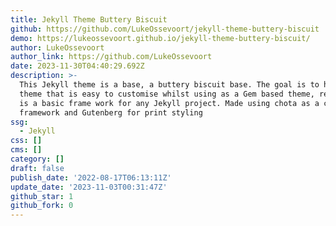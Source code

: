 ```yaml
---
title: Jekyll Theme Buttery Biscuit
github: https://github.com/LukeOssevoort/jekyll-theme-buttery-biscuit
demo: https://lukeossevoort.github.io/jekyll-theme-buttery-biscuit/
author: LukeOssevoort
author_link: https://github.com/LukeOssevoort
date: 2023-11-30T04:40:29.692Z
description: >-
  This Jekyll theme is a base, a buttery biscuit base. The goal is to have a
  theme that is easy to customise whilst using as a Gem based theme, resulting
  is a basic frame work for any Jekyll project. Made using chota as a css
  framework and Gutenberg for print styling
ssg:
  - Jekyll
css: []
cms: []
category: []
draft: false
publish_date: '2022-08-17T06:13:11Z'
update_date: '2023-11-03T00:31:47Z'
github_star: 1
github_fork: 0
---
```

